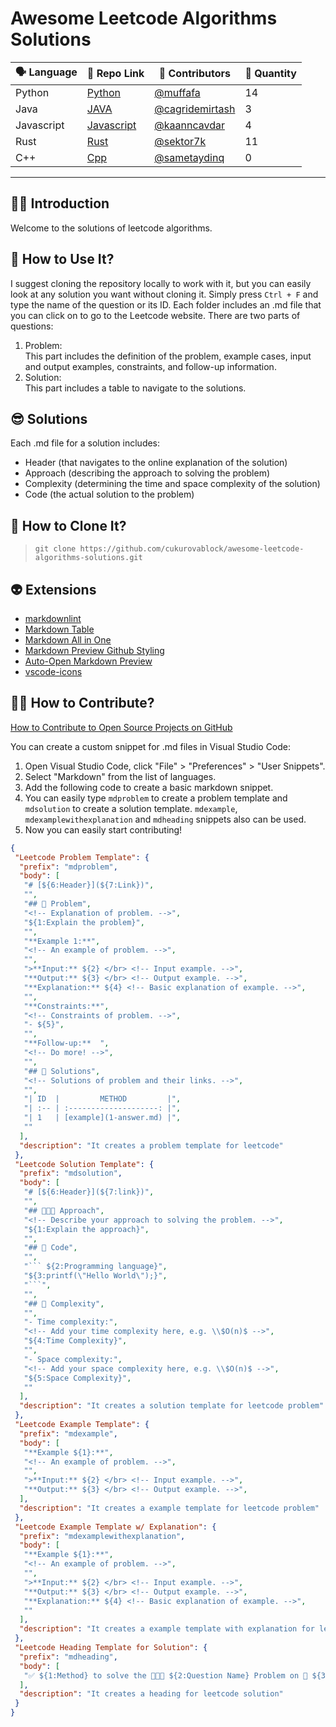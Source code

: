 # Awesome Leetcode Algorithms Solutions

| 🗣️ Language | 🔗 Repo Link                      | 👀 Contributors                                     | 🧠 Quantity |
| -------------- | ---------------------------------- | ---------------------------------------------------- | ------------ |
| Python         | [Python](Python/README.md)         | [@muffafa](https://github.com/muffafa)               | 14           |
| Java           | [JAVA](Java/README.md)             | [@cagridemirtash](https://github.com/cagridemirtash) | 3            |
| Javascript     | [Javascript](Javascript/README.md) | [@kaanncavdar](https://github.com/kaanncavdar)       | 4            |
| Rust           | [Rust](Rust/README.md)             | [@sektor7k](https://github.com/sektor7k)             | 11           |
| C++            | [Cpp](Cpp/README.md)               | [@sametaydinq](https://github.com/sametaydinq)       | 0            |

---

## 🙋🏻 Introduction

Welcome to the solutions of leetcode algorithms.

## 🚀 How to Use It?

I suggest cloning the repository locally to work with it, but you can easily look at any solution you want without cloning it. Simply press `Ctrl + F` and type the name of the question or its ID. Each folder includes an .md file that you can click on to go to the Leetcode website. There are two parts of questions:

1. Problem: </br> This part includes the definition of the problem, example cases, input and output examples, constraints, and follow-up information.
2. Solution: </br> This part includes a table to navigate to the solutions.

## 😎 Solutions

Each .md file for a solution includes:

- Header (that navigates to the online explanation of the solution)
- Approach (describing the approach to solving the problem)
- Complexity (determining the time and space complexity of the solution)
- Code (the actual solution to the problem)

## 👾 How to Clone It?

> `git clone https://github.com/cukurovablock/awesome-leetcode-algorithms-solutions.git`

## 👽 Extensions

- [markdownlint](https://marketplace.visualstudio.com/items?itemName=DavidAnson.vscode-markdownlint)
- [Markdown Table](https://marketplace.visualstudio.com/items?itemName=TakumiI.markdowntable)
- [Markdown All in One](https://marketplace.visualstudio.com/items?itemName=yzhang.markdown-all-in-one)
- [Markdown Preview Github Styling](https://marketplace.visualstudio.com/items?itemName=bierner.markdown-preview-github-styles)
- [Auto-Open Markdown Preview](https://marketplace.visualstudio.com/items?itemName=hnw.vscode-auto-open-markdown-preview)
- [vscode-icons](https://marketplace.visualstudio.com/items?itemName=vscode-icons-team.vscode-icons)

## 🫶🏻 How to Contribute?

[How to Contribute to Open Source Projects on GitHub](https://www.youtube.com/watch?v=waEb2c9NDL8)

You can create a custom snippet for .md files in Visual Studio Code:

1. Open Visual Studio Code, click "File" > "Preferences" > "User Snippets".
2. Select "Markdown" from the list of languages.
3. Add the following code to create a basic markdown snippet.
4. You can easily type `mdproblem` to create a problem template and `mdsolution` to create a solution template. `mdexample`, `mdexamplewithexplanation` and `mdheading` snippets also can be used.
5. Now you can easily start contributing!

``` json
{
 "Leetcode Problem Template": {
  "prefix": "mdproblem",
  "body": [
   "# [${6:Header}](${7:Link})",
   "",
   "## 🚨 Problem",
   "<!-- Explanation of problem. -->",
   "${1:Explain the problem}",
   "",
   "**Example 1:**",
   "<!-- An example of problem. -->",
   "",
   ">**Input:** ${2} </br> <!-- Input example. -->",
   "**Output:** ${3} </br> <!-- Output example. -->",
   "**Explanation:** ${4} <!-- Basic explanation of example. -->",
   "",
   "**Constraints:**",
   "<!-- Constraints of problem. -->",
   "- ${5}",
   "",
   "**Follow-up:**  ",
   "<!-- Do more! -->",
   "",
   "## 🔐 Solutions",
   "<!-- Solutions of problem and their links. -->",
   "",
   "| ID  |         METHOD         |",
   "| :-- | :--------------------: |",
   "| 1   | [example](1-answer.md) |",
   ""
  ],
  "description": "It creates a problem template for leetcode"
 },
 "Leetcode Solution Template": {
  "prefix": "mdsolution",
  "body": [
   "# [${6:Header}](${7:link})",
   "",
   "## 🧑🏻‍💻 Approach",
   "<!-- Describe your approach to solving the problem. -->",
   "${1:Explain the approach}",
   "",
   "## 🔐 Code",
   "",
   "``` ${2:Programming language}",
   "${3:printf(\"Hello World\");}",
   "```",
   "",
   "## 🧩 Complexity",
   "",
   "- Time complexity:",
   "<!-- Add your time complexity here, e.g. \\$O(n)$ -->",
   "${4:Time Complexity}",
   "",
   "- Space complexity:",
   "<!-- Add your space complexity here, e.g. \\$O(n)$ -->",
   "${5:Space Complexity}",
   ""
  ],
  "description": "It creates a solution template for leetcode problem"
 },
 "Leetcode Example Template": {
  "prefix": "mdexample",
  "body": [
   "**Example ${1}:**",
   "<!-- An example of problem. -->",
   "",
   ">**Input:** ${2} </br> <!-- Input example. -->",
   "**Output:** ${3} </br> <!-- Output example. -->",
  ],
  "description": "It creates a example template for leetcode problem"
 },
 "Leetcode Example Template w/ Explanation": {
  "prefix": "mdexamplewithexplanation",
  "body": [
   "**Example ${1}:**",
   "<!-- An example of problem. -->",
   "",
   ">**Input:** ${2} </br> <!-- Input example. -->",
   "**Output:** ${3} </br> <!-- Output example. -->",
   "**Explanation:** ${4} <!-- Basic explanation of example. -->",
   ""
  ],
  "description": "It creates a example template with explanation for leetcode problem"
 },
 "Leetcode Heading Template for Solution": {
  "prefix": "mdheading",
  "body": [
   "✅ ${1:Method} to solve the 🧑🏻‍💻 ${2:Question Name} Problem on 🐍 ${3:Language Name}"
  ],
  "description": "It creates a heading for leetcode solution"
 }
}
```
